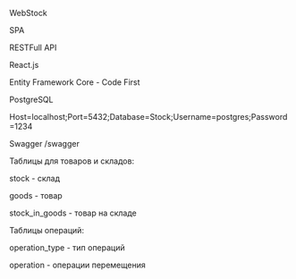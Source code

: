 WebStock

SPA

RESTFull API

React.js

Entity Framework Core - Code First

PostgreSQL 

Host=localhost;Port=5432;Database=Stock;Username=postgres;Password=1234

Swagger /swagger

Таблицы для товаров и складов:

stock - склад

goods - товар

stock_in_goods - товар на складе


Таблицы операций:

operation_type - тип операций

operation -  операции перемещения

